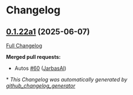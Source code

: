 # Changelog

## [0.1.22a1](https://github.com/OpenVoiceOS/ovos-skill-parrot/tree/0.1.22a1) (2025-06-07)

[Full Changelog](https://github.com/OpenVoiceOS/ovos-skill-parrot/compare/0.1.21...0.1.22a1)

**Merged pull requests:**

- Autos [\#60](https://github.com/OpenVoiceOS/ovos-skill-parrot/pull/60) ([JarbasAl](https://github.com/JarbasAl))



\* *This Changelog was automatically generated by [github_changelog_generator](https://github.com/github-changelog-generator/github-changelog-generator)*
